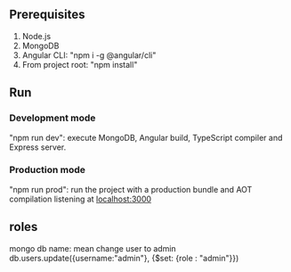 ## Prerequisites
1. Node.js
2. MongoDB
2. Angular CLI: "npm i -g @angular/cli"
3. From project root: "npm install"

## Run
### Development mode
"npm run dev": execute MongoDB, Angular build, TypeScript compiler and Express server.
### Production mode
"npm run prod": run the project with a production bundle and AOT compilation listening at [localhost:3000](http://localhost:3000) 

## roles
mongo db name: mean
change user to admin 
db.users.update({username:"admin"}, {$set: {role : "admin"}})